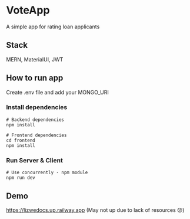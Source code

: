 # VoteApp

A simple app for rating loan applicants

## Stack

MERN, MaterialUI, JWT

## How to run app

Create .env file and add your MONGO_URI

### Install dependencies

```
# Backend dependencies
npm install

# Frontend dependencies
cd frontend
npm install
```

### Run Server & Client

```
# Use concurrently - npm module
npm run dev
```

## Demo

https://lizwedocs.up.railway.app (May not up due to lack of resources 😟)
